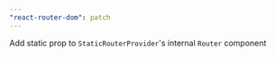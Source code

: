 ```yaml
---
"react-router-dom": patch
---
```


Add static prop to `StaticRouterProvider`'s internal `Router` component

